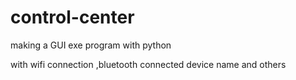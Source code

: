 # control-center

making a GUI exe program with python

with wifi connection ,bluetooth connected device name and others

